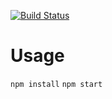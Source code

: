 [![Build Status](https://travis-ci.org/dannylwe/reactlms.svg?branch=develop)](https://travis-ci.org/dannylwe/reactlms)

# Usage
`npm install`
`npm start`

